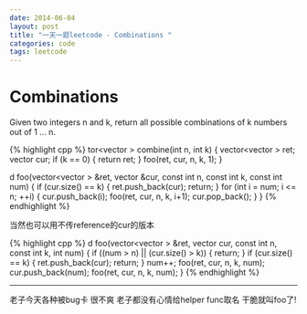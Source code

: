 ```yaml
---
date: 2014-06-04
layout: post
title: "一天一题leetcode - Combinations "
categories: code
tags: leetcode
---
```


# Combinations
Given two integers n and k, return all possible combinations of k numbers out of 1 ... n.   

<!--more-->
{% highlight cpp %}
tor<vector<int> > combine(int n, int k) {
 vector<vector<int> > ret;
 vector<int> cur;
    if (k == 0) {
        return ret;
    }
    foo(ret, cur, n, k, 1);
}

d foo(vector<vector<int> > &ret, vector<int> &cur, const int n,
         const int k, const int num) {
    if (cur.size() == k) {
        ret.push_back(cur);
        return;
    }
    for (int i = num; i <= n; ++i) {
        cur.push_back(i);
        foo(ret, cur, n, k, i+1);
        cur.pop_back();
    }
}
{% endhighlight %}

当然也可以用不传reference的cur的版本

{% highlight cpp %}
d foo(vector<vector<int> > &ret, vector<int> cur,
         const int n, const int k, int num) {
 if ((num > n) || (cur.size() > k)) {
        return;
    }
    if (cur.size() == k) {
        ret.push_back(cur);
        return;
    }
    num++;
    foo(ret, cur, n, k, num);
    cur.push_back(num);
    foo(ret, cur, n, k, num);
}
{% endhighlight %}

---
老子今天各种被bug卡 很不爽 老子都没有心情给helper func取名 干脆就叫foo了!